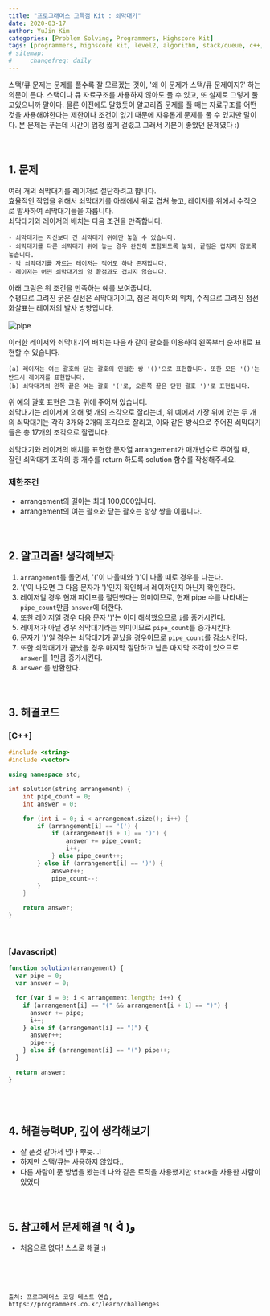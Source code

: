 ```yaml
---
title: "프로그래머스 고득점 Kit : 쇠막대기"
date: 2020-03-17
author: YuJin Kim
categories: [Problem Solving, Programmers, Highscore Kit]
tags: [programmers, highscore kit, level2, algorithm, stack/queue, c++, javascript]
# sitemap:
#     changefreq: daily
---
```


스택/큐 문제는 문제를 풀수록 잘 모르겠는 것이, '왜 이 문제가 스택/큐 문제이지?' 하는 의문이 든다. 스택이나 큐 자료구조를 사용하지 않아도 풀 수 있고, 또 실제로 그렇게 풀고있으니까 말이다. 물론 이전에도 말했듯이 알고리즘 문제를 풀 때는 자료구조를 어떤 것을 사용해야한다는 제한이나 조건이 없기 때문에 자유롭게 문제를 풀 수 있지만 말이다. 본 문제는 푸는데 시간이 엄청 짧게 걸렸고 그래서 기분이 좋았던 문제였다 :)  
<br/>
<br/>

## 1. 문제

여러 개의 쇠막대기를 레이저로 절단하려고 합니다.  
효율적인 작업을 위해서 쇠막대기를 아래에서 위로 겹쳐 놓고, 레이저를 위에서 수직으로 발사하여 쇠막대기들을 자릅니다.  
쇠막대기와 레이저의 배치는 다음 조건을 만족합니다.

```
- 쇠막대기는 자신보다 긴 쇠막대기 위에만 놓일 수 있습니다.
- 쇠막대기를 다른 쇠막대기 위에 놓는 경우 완전히 포함되도록 놓되, 끝점은 겹치지 않도록 놓습니다.
- 각 쇠막대기를 자르는 레이저는 적어도 하나 존재합니다.
- 레이저는 어떤 쇠막대기의 양 끝점과도 겹치지 않습니다.
```

아래 그림은 위 조건을 만족하는 예를 보여줍니다.  
수평으로 그려진 굵은 실선은 쇠막대기이고, 점은 레이저의 위치, 수직으로 그려진 점선 화살표는 레이저의 발사 방향입니다.  
<br/>
![pipe](https://grepp-programmers.s3.amazonaws.com/files/ybm/dbd166625b/d3ae656b-bb7b-421c-9f74-fa9ea800b860.png)

이러한 레이저와 쇠막대기의 배치는 다음과 같이 괄호를 이용하여 왼쪽부터 순서대로 표현할 수 있습니다.

```
(a) 레이저는 여는 괄호와 닫는 괄호의 인접한 쌍 '()'으로 표현합니다. 또한 모든 '()'는 반드시 레이저를 표현합니다.
(b) 쇠막대기의 왼쪽 끝은 여는 괄호 '('로, 오른쪽 끝은 닫힌 괄호 ')'로 표현됩니다.
```

위 예의 괄호 표현은 그림 위에 주어져 있습니다.  
쇠막대기는 레이저에 의해 몇 개의 조각으로 잘리는데, 위 예에서 가장 위에 있는 두 개의 쇠막대기는 각각 3개와 2개의 조각으로 잘리고, 이와 같은 방식으로 주어진 쇠막대기들은 총 17개의 조각으로 잘립니다.

쇠막대기와 레이저의 배치를 표현한 문자열 arrangement가 매개변수로 주어질 때,  
잘린 쇠막대기 조각의 총 개수를 return 하도록 solution 함수를 작성해주세요.

### 제한조건

- arrangement의 길이는 최대 100,000입니다.
- arrangement의 여는 괄호와 닫는 괄호는 항상 쌍을 이룹니다.
  <br/><br/><br/>

## 2. 알고리즘! 생각해보자

1. `arrangement`를 돌면서, '('이 나올때와 ')'이 나올 때로 경우를 나눈다.
2. '('이 나오면 그 다음 문자가 ')'인지 확인해서 레이저인지 아닌지 확인한다.
3. 레이저일 경우 현재 파이프를 절단했다는 의미이므로, 현재 pipe 수를 나타내는 `pipe_count`만큼 `answer`에 더한다.
4. 또한 레이저일 경우 다음 문자 ')'는 이미 해석했으므로 `i`를 증가시킨다.
5. 레이저가 아닐 경우 쇠막대기라는 의미이므로 `pipe_count`를 증가시킨다.
6. 문자가 ')'일 경우는 쇠막대기가 끝났을 경우이므로 `pipe_count`를 감소시킨다.
7. 또한 쇠막대기가 끝났을 경우 마지막 절단하고 남은 마지막 조각이 있으므로 `answer`를 1만큼 증가시킨다.
8. `answer` 를 반환한다.  
   <br/><br/>

## 3. 해결코드

### [C++]

```c++
#include <string>
#include <vector>

using namespace std;

int solution(string arrangement) {
    int pipe_count = 0;
    int answer = 0;

    for (int i = 0; i < arrangement.size(); i++) {
        if (arrangement[i] == '(') {
            if (arrangement[i + 1] == ')') {
                answer += pipe_count;
                i++;
            } else pipe_count++;
        } else if (arrangement[i] == ')') {
            answer++;
            pipe_count--;
        }
    }

    return answer;
}
```

<br/>

### [Javascript]

```javascript
function solution(arrangement) {
  var pipe = 0;
  var answer = 0;

  for (var i = 0; i < arrangement.length; i++) {
    if (arrangement[i] == "(" && arrangement[i + 1] == ")") {
      answer += pipe;
      i++;
    } else if (arrangement[i] == ")") {
      answer++;
      pipe--;
    } else if (arrangement[i] == "(") pipe++;
  }

  return answer;
}
```

<br/><br/>

## 4. 해결능력UP, 깊이 생각해보기

- 잘 푼것 같아서 넘나 뿌듯...!
- 하지만 스택/큐는 사용하지 않았다..
- 다른 사람이 푼 방법을 봤는데 나와 같은 로직을 사용했지만 `stack`을 사용한 사람이 있었다
  <br/><br/><br/>

## 5. 참고해서 문제해결 ٩( ᐛ )و

- 처음으로 없다! 스스로 해결 :)

<br/><br/><br/>

```
출처: 프로그래머스 코딩 테스트 연습, https://programmers.co.kr/learn/challenges
```
